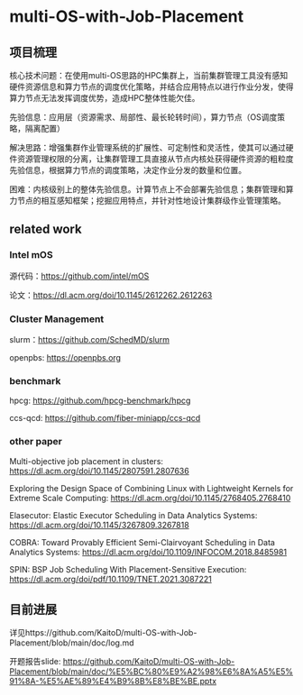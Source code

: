 # multi-OS-with-Job-Placement
## 项目梳理

核心技术问题：在使用multi-OS思路的HPC集群上，当前集群管理工具没有感知硬件资源信息和算力节点的调度优化策略，并结合应用特点以进行作业分发，使得算力节点无法发挥调度优势，造成HPC整体性能欠佳。

先验信息：应用层（资源需求、局部性、最长轮转时间），算力节点（OS调度策略，隔离配置）

解决思路：增强集群作业管理系统的扩展性、可定制性和灵活性，使其可以通过硬件资源管理权限的分离，让集群管理工具直接从节点内核处获得硬件资源的粗粒度先验信息，根据算力节点的调度策略，决定作业分发的数量和位置。

困难：内核级别上的整体先验信息。计算节点上不会部署先验信息；集群管理和算力节点的相互感知框架；挖掘应用特点，并针对性地设计集群级作业管理策略。

## related work

### Intel mOS

源代码：https://github.com/intel/mOS

论文：https://dl.acm.org/doi/10.1145/2612262.2612263

### Cluster Management

slurm：https://github.com/SchedMD/slurm

openpbs: https://openpbs.org

### benchmark

hpcg: https://github.com/hpcg-benchmark/hpcg

ccs-qcd: https://github.com/fiber-miniapp/ccs-qcd

### other paper

Multi-objective job placement in clusters: https://dl.acm.org/doi/10.1145/2807591.2807636

Exploring the Design Space of Combining Linux with Lightweight Kernels for Extreme Scale Computing: https://dl.acm.org/doi/10.1145/2768405.2768410

Elasecutor: Elastic Executor Scheduling in Data Analytics Systems: https://dl.acm.org/doi/10.1145/3267809.3267818

COBRA: Toward Provably Efficient Semi-Clairvoyant Scheduling in Data Analytics Systems: https://dl.acm.org/doi/10.1109/INFOCOM.2018.8485981

SPIN: BSP Job Scheduling With Placement-Sensitive Execution: https://dl.acm.org/doi/pdf/10.1109/TNET.2021.3087221

## 目前进展

详见https://github.com/KaitoD/multi-OS-with-Job-Placement/blob/main/doc/log.md

开题报告slide: https://github.com/KaitoD/multi-OS-with-Job-Placement/blob/main/doc/%E5%BC%80%E9%A2%98%E6%8A%A5%E5%91%8A-%E5%AE%89%E4%B9%8B%E8%BE%BE.pptx
